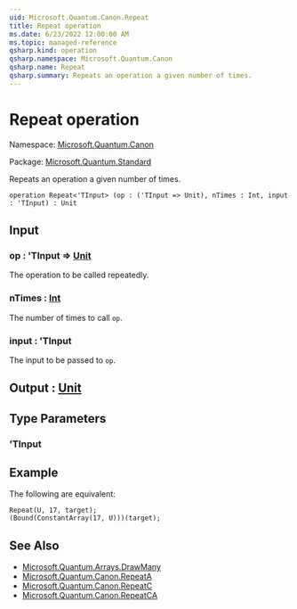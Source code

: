 ```yaml
---
uid: Microsoft.Quantum.Canon.Repeat
title: Repeat operation
ms.date: 6/23/2022 12:00:00 AM
ms.topic: managed-reference
qsharp.kind: operation
qsharp.namespace: Microsoft.Quantum.Canon
qsharp.name: Repeat
qsharp.summary: Repeats an operation a given number of times.
---
```


# Repeat operation

Namespace: [Microsoft.Quantum.Canon](xref:Microsoft.Quantum.Canon)

Package: [Microsoft.Quantum.Standard](https://nuget.org/packages/Microsoft.Quantum.Standard)


Repeats an operation a given number of times.

```qsharp
operation Repeat<'TInput> (op : ('TInput => Unit), nTimes : Int, input : 'TInput) : Unit
```


## Input

### op : 'TInput => [Unit](xref:microsoft.quantum.qsharp.valueliterals#unit-literal) 

The operation to be called repeatedly.


### nTimes : [Int](xref:microsoft.quantum.qsharp.valueliterals#int-literals)

The number of times to call `op`.


### input : 'TInput

The input to be passed to `op`.



## Output : [Unit](xref:microsoft.quantum.qsharp.valueliterals#unit-literal)



## Type Parameters

### 'TInput



## Example

The following are equivalent:```qsharpRepeat(U, 17, target);(Bound(ConstantArray(17, U)))(target);```

## See Also

- [Microsoft.Quantum.Arrays.DrawMany](xref:Microsoft.Quantum.Arrays.DrawMany)
- [Microsoft.Quantum.Canon.RepeatA](xref:Microsoft.Quantum.Canon.RepeatA)
- [Microsoft.Quantum.Canon.RepeatC](xref:Microsoft.Quantum.Canon.RepeatC)
- [Microsoft.Quantum.Canon.RepeatCA](xref:Microsoft.Quantum.Canon.RepeatCA)
